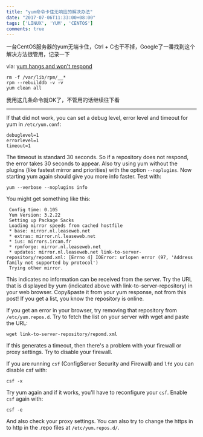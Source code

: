 ```yaml
---
title: "yum命令卡住无响应的解决办法"
date: "2017-07-06T11:33:00+08:00"
tags: ['LINUX', 'YUM', 'CENTOS']
comments: true
---
```



一台CentOS服务器的yum无端卡住，Ctrl + C也干不掉，Google了一番找到这个解决方法很管用，记录一下

via: [yum hangs and won't respond](https://superuser.com/questions/384963/yum-hangs-and-wont-respond)

```shell
rm -f /var/lib/rpm/__*
rpm --rebuilddb -v -v   
yum clean all
```

我用这几条命令就OK了，不管用的话继续往下看

---

If that did not work, you can set a debug level, error level and timeout for yum in `/etc/yum.conf`:

```
debuglevel=1
errorlevel=1
timeout=1

```

The timeout is standard 30 seconds. So if a repository does not respond, the error takes 30 seconds to appear. Also try using yum without the plugins (like fastest mirror and priorities) with the option `--noplugins`. Now starting yum again should give you more info faster. Test with:

```
yum --verbose --noplugins info

```

You might get something like this:

```
 Config time: 0.105
 Yum Version: 3.2.22
 Setting up Package Sacks
 Loading mirror speeds from cached hostfile
 * base: mirror.nl.leaseweb.net
 * extras: mirror.nl.leaseweb.net
 * ius: mirrors.ircam.fr
 * rpmforge: mirror.nl.leaseweb.net
 * updates: mirror.nl.leaseweb.net link-to-server-repository/repomd.xml: [Errno 4] IOError: urlopen error (97, 'Address family not supported by protocol') 
 Trying other mirror.

```

This indicates no information can be received from the server. Try the URL that is displayed by yum (indicated above with link-to-server-repository) in your web browser. Copy&paste it from your yum response, not from this post! If you get a list, you know the repository is online.

If you get an error in your browser, try removing that repository from `/etc/yum.repos.d`. Try to fetch the list on your server with wget and paste the URL:

```
wget link-to-server-repository/repomd.xml

```

If this generates a timeout, then there's a problem with your firewall or proxy settings. Try to disable your firewall.

If you are running `csf` (ConfigServer Security and Firewall) and `lfd` you can disable csf with:

```
csf -x

```

Try yum again and if it works, you'll have to reconfigure your `csf`. Enable `csf` again with:

```
csf -e

```

And also check your proxy settings. You can also try to change the https in to http in the .repo files at `/etc/yum.repos.d/`.

